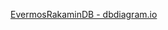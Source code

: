 [EvermosRakaminDB - dbdiagram.io](https://dbdiagram.io/d/EvermosRakaminDB-67e772ae4f7afba184a33d8f)  